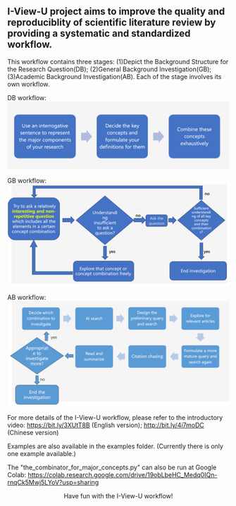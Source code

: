 ## **I-View-U project aims to improve the quality and reproduciblity of scientific literature review by providing a systematic and standardized workflow.**

This workflow contains three stages: (1)Depict the Background Structure for the Research Question(DB);
(2)General Background Investigation(GB);
(3)Academic Background Investigation(AB). Each of the stage involves its own workflow.

DB workflow:
![alt text](image-1.png)




GB workflow:
![alt text](image-2.png)




AB workflow:
![alt text](image-3.png)




For more details of the I-View-U workflow, please refer to the introductory video:
https://bit.ly/3XUtT8B (English version); http://bit.ly/4i7moDC (Chinese version)



Examples are also available in the examples folder. (Currently there is only one example available.)



The "the_combinator_for_major_concepts.py" can also be run at Google Colab:
https://colab.research.google.com/drive/19obLbeHC_Medq0IQn-rnqCk5Mwj5LYoV?usp=sharing


<center>
Have fun with the I-View-U workflow!
</center>